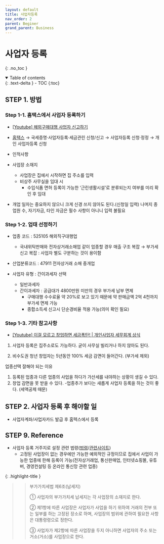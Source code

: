 ```yaml
---
layout: default
title: 사업자등록
nav_order: 2
parent: Beginer
grand_parent: Business
---
```


# 사업자 등록
{: .no_toc }

<details open markdown="block">
  <summary>
    Table of contents
  </summary>
  {: .text-delta }
- TOC
{:toc}
</details>
<!------------------------------------ STEP ------------------------------------>

## STEP 1. 방법

### Step 1-1. 홈택스에서 사업자 등록하기

* [[Youtube] 해외구매대행 사업자 신고하기](https://www.youtube.com/watch?v=gJZ3Gwniwv0)

* [홈택스](https://www.hometax.go.kr/websquare/websquare.html?w2xPath=/ui/pp/index_pp.xml) → 국세증명·사업자등록·세금관린 신청/신고 → 사업자등록 신청·정정 → 개인 사업자등록 신청

* 인적사항

* 사업장 소재지
  * 사업장은 집에서 시작하면 집 주소를 입력
  * 비상주 사무실을 임대 시
    * 수입식품 면허 등록이 가능한 ‘근린생활시설’로 분류되는지 여부를 미리 확인 후 임대

* 개업 일자는 중요하지 않으니 크게 신경 쓰지 않아도 된다.(신청일 입력) 나머지 종업원 수, 자기자금, 타인 자금은 필수 사항이 아니니 입력 불필요


### Step 1-2. 업태 선정하기


* 업종 코드 : 525105 해외직구대행업
  * 국내위탁판매와 전자상거래소매업 같이 업종할 경우 매출 구조 복잡 → 부가세 신고 복잡 : 사업자 별도 구분하는 것이 용이함
* 산업분류코드 : 47911 전자상거래 소매 중개업





* 사업자 유형 : 간이과세자 선택
  * 일반과세자
  * 간이과세자 : 공급대가 4800만원 미만의 경우 부가세 납부 면제
    * 구매대행 수수료율 약 20%로 보고 있기 때문에 약 판매금액 2억 4천까지 부가세 면제 가능
    * 종합소득세 신고시 단순경비율 적용 가능(의미 확인 필요)


### Step 1-3. 기타 참고사항

* [[Youtube] 이걸 모르고 창업하면 세금폭탄! | 개인사업자 세무회계 상식](https://www.youtube.com/watch?v=0Tn_Kwu1W_s)

1. 사업자 등록은 집주소로도 가능하다.
굳이 사무실 빌리거나 하지 않아도 된다.

2. 비수도권 청년 창업자는 5년동안 100% 세금 감면이 들어간다. (부가세 제외)

업종선택 잘해야 되는 이유
1. 등록된 업종과 다른 업종의 사업을 하다가 가산세를 내야하는 상황이 생길 수 있다.
2. 창업 감면을 못 받을 수 있다.
-업종추가 보다는 새롭게 사업자 등록을 하는 것이 좋다. (세액공제 때문)

<!------------------------------------ STEP ------------------------------------>


## STEP 2. 사업자 등록 후 해야할 일

* 사업자계좌/사업자카드 발급 후 홈텍스에서 등록





<!------------------------------------ STEP ------------------------------------>

## STEP 9. Reference

* 사업자 등록 거주지로 설정 관련 법령([법령](https://glaw.scourt.go.kr/wsjo/lawod/sjo190.do?contId=2163954&q=%EB%B6%80%EA%B0%80%EA%B0%80%EC%B9%98%EC%84%B8%EB%B2%95&nq=&w=lawod&section=lawod_tot&subw=&subsection=&subId=&csq=&groups=&category=&outmax=1&msort=&onlycount=&sp=&d1=&d2=&d3=&d4=&d5#1695997318676)/[관련사이트](https://blog.mstacc.com/qa/%EB%B6%80%EA%B0%80%EC%84%B8/1928))
  * 고정된 사업장이 없는 경우에만 가능한 예외적인 규정이므로 집에서 사업이 가능한 업종에 한해 등록이 가능(전자상거래업, 통신판매업, 인터넷쇼핑몰, 유튜버, 경영컨설팅 등 온라인 통신망 관련 업종)

{: .highlight-title }
> > 부가가치세법 제6조(납세지)
> >
> > ① 사업자의 부가가치세 납세지는 각 사업장의 소재지로 한다.
> >
> > ② 제1항에 따른 사업장은 사업자가 사업을 하기 위하여 거래의 전부 또는 일부를 하는 고정된 장소로 하며, 사업장의 범위에 관하여 필요한 사항은 대통령령으로 정한다.
> >
> > ③ 사업자가 제2항에 따른 사업장을 두지 아니하면 사업자의 주소 또는 거소(거소)를 사업장으로 한다.